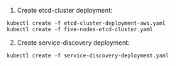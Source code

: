 1. Create etcd-cluster deployment:

```
kubectl create -f etcd-cluster-deployment-aws.yaml
kubectl create -f five-nodes-etcd-cluster.yaml
```


2. Create service-discovery deployment:

```
kubectl create -f service-discovery-deployment.yaml
```